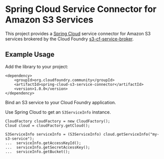 # Spring Cloud Service Connector for Amazon S3 Services

This project provides a [Spring Cloud](https://github.com/spring-projects/spring-cloud) service connector for Amazon S3 services brokered by the Cloud Foundry [s3-cf-service-broker](https://github.com/davidehringer/s3-cf-service-broker).

## Example Usage

Add the library to your project:

```
<dependency>
	<groupId>org.cloudfoundry.community</groupId>
	<artifactId>spring-cloud-s3-service-connector</artifactId>
	<version>1.0.0</version>
</dependency>
```

Bind an S3 service to your Cloud Foundry application.

Use Spring Cloud to get an `S3ServiceInfo` instance.

```
CloudFactory cloudFactory = new CloudFactory();
Cloud cloud = cloudFactory.getCloud();

S3ServiceInfo serviceInfo = (S3ServiceInfo) cloud.getServiceInfo("my-s3-service");
...  serviceInfo.getAccessKeyId();
...  serviceInfo.getSecretAccessKey();
...  serviceInfo.getBucket();
```
